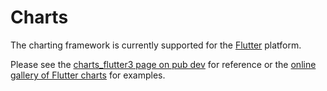 # Charts

The charting framework is currently supported for the
[Flutter](https://flutter.io) platform.

Please see the
[charts_flutter3 page on pub dev](https://pub.dev/packages/charts_flutter3)
for reference or the
[online gallery of Flutter charts](https://google.github.io/charts/flutter/gallery.html)
for examples.

